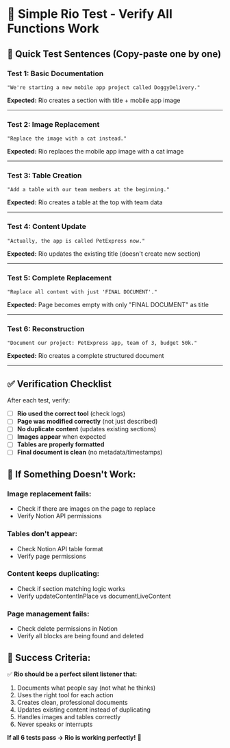 # 🧪 Simple Rio Test - Verify All Functions Work

## 🎯 **Quick Test Sentences (Copy-paste one by one)**

### **Test 1: Basic Documentation**
```
"We're starting a new mobile app project called DoggyDelivery."
```
**Expected:** Rio creates a section with title + mobile app image

---

### **Test 2: Image Replacement**
```
"Replace the image with a cat instead."
```
**Expected:** Rio replaces the mobile app image with a cat image

---

### **Test 3: Table Creation**
```
"Add a table with our team members at the beginning."
```
**Expected:** Rio creates a table at the top with team data

---

### **Test 4: Content Update**
```
"Actually, the app is called PetExpress now."
```
**Expected:** Rio updates the existing title (doesn't create new section)

---

### **Test 5: Complete Replacement**
```
"Replace all content with just 'FINAL DOCUMENT'."
```
**Expected:** Page becomes empty with only "FINAL DOCUMENT" as title

---

### **Test 6: Reconstruction**
```
"Document our project: PetExpress app, team of 3, budget 50k."
```
**Expected:** Rio creates a complete structured document

---

## ✅ **Verification Checklist**

After each test, verify:

- [ ] **Rio used the correct tool** (check logs)
- [ ] **Page was modified correctly** (not just described)
- [ ] **No duplicate content** (updates existing sections)
- [ ] **Images appear** when expected
- [ ] **Tables are properly formatted**
- [ ] **Final document is clean** (no metadata/timestamps)

## 🔧 **If Something Doesn't Work:**

### **Image replacement fails:**
- Check if there are images on the page to replace
- Verify Notion API permissions

### **Tables don't appear:**
- Check Notion API table format
- Verify page permissions

### **Content keeps duplicating:**
- Check if section matching logic works
- Verify updateContentInPlace vs documentLiveContent

### **Page management fails:**
- Check delete permissions in Notion
- Verify all blocks are being found and deleted

## 🎯 **Success Criteria:**

✅ **Rio should be a perfect silent listener that:**
1. Documents what people say (not what he thinks)
2. Uses the right tool for each action
3. Creates clean, professional documents
4. Updates existing content instead of duplicating
5. Handles images and tables correctly
6. Never speaks or interrupts

**If all 6 tests pass → Rio is working perfectly!** 🚀
